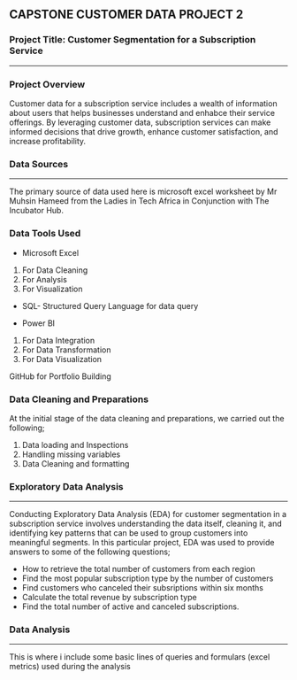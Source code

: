 ## CAPSTONE CUSTOMER DATA PROJECT 2

### Project Title: Customer Segmentation for a Subscription Service
---
### Project Overview
Customer data for a subscription service includes a wealth of information about users that helps businesses understand and enhabce their service offerings. By leveraging customer data, subscription services can make informed decisions that drive growth, enhance customer satisfaction, and increase profitability.

### Data Sources
---
The primary source of data used here is microsoft excel worksheet by Mr Muhsin Hameed from the Ladies in Tech Africa in Conjunction with The Incubator Hub.

### Data Tools Used
- Microsoft Excel
 1. For Data Cleaning
 2. For Analysis
 3. For Visualization

- SQL- Structured Query Language for data query

- Power BI
 1. For Data Integration
 2. For Data Transformation
 3. For Data Visualization

GitHub for Portfolio Building

### Data Cleaning and Preparations
At the initial stage of the data cleaning and preparations, we carried out the following;
1. Data loading and Inspections
2. Handling missing variables
3. Data Cleaning and formatting

### Exploratory Data Analysis
---
Conducting Exploratory Data Analysis (EDA) for customer segmentation in a subscription service involves understanding the data itself, cleaning it, and identifying key patterns that can be used to group customers into meaningful segments. In this particular project, EDA was used to provide answers to some of the following questions;
- How to retrieve the total number of customers from each region
- Find the most popular subscription type by the number of customers
- Find customers who canceled their subsriptions within six months
- Calculate the total revenue by subscription type
- Find the total number of active and canceled subscriptions.

### Data Analysis
---
This is where i include some basic lines of queries and formulars (excel metrics) used during the analysis 
